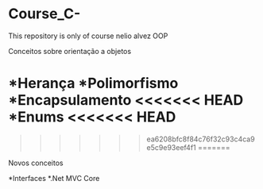 # Course_C-
This repository is only of course nelio alvez OOP


Conceitos sobre orientação a objetos

*Herança 
*Polimorfismo 
*Encapsulamento 
<<<<<<< HEAD
*Enums
<<<<<<< HEAD
=======

>>>>>>> ea6208bfc8f84c76f32c93c4ca9e5c9e93eef4f1
=======

Novos conceitos

*Interfaces
*.Net MVC Core

